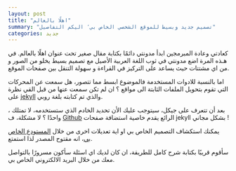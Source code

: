 ```yaml
---
layout: post
title: "اهلًا بالعالم"
summary: "تصميم جديد وبسيط للموقع الشخصي الخاص بي٬ اليكم التفاصيل"
categories: جديد
---
```


كعادتي وعادة المبرمجين ابدأ مدونتي دائمًا بكتابة مقال صغير تحت عنوان اهلًا بالعالم.
في  هـذه المرة اضع مدونتي في ثوب اللغة العربية الأصيل مع تصميم بسيط يخلو من الصور و من اي مشتتات حيث يساعد على التركيز في القراءة و سهولة التنقل بين صفحات الموقع.

اما بالنسبة للادوات المستخدمة فالموضوع ابسط مما تتصور، هل سمعت عن المحركات التي تقوم بتحويل الملفات الثابتة الى مواقع ؟
ان لم تكن سمعت عنها من قبل القي نظرة على  [jekyll](https://jekyllrb.com/) والذي تم كتابته بلغة روبي.

بعد أن تتعرف على جيكل، سيتوجب عليك الأن تحديد الخادم الذي ستستخدمه، لا تمتلك ، واحدًا ؟ لا مشكلة، ف
[Github](https://pages.github.com/) الرائع يقدم خاصية استضافة صفحات jekyll بشكل مجاني !

يمكنك استكشاف التصميم الخاص بي او اية تعديلات اخرى من خلال [المستودع الخاص بي](http://github.com/eslammostafa/eslammostafa.github.io)، انه مقتوح المصدر
لذا استمتع.

سأقوم قريبًا بكتابة شرح كامل للطريقة، ان كان لديك اي اسئلة سأكون مسرورًا بالتواصل معك من خلال البريد الالكتروني الخاص بي.
